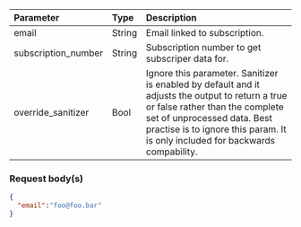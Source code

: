 
| Parameter           | Type    | Description                                     |
|:--------------------|:--------|:------------------------------------------------|
| email               | String  | Email linked to subscription.                   |
| subscription_number | String  | Subscription number to get subscriper data for. |
| override_sanitizer  | Bool    | Ignore this parameter. Sanitizer is enabled by default and it adjusts the output to return a true or false rather than the complete set of unprocessed data. Best practise is to ignore this param. It is only included for backwards compability. |

### Request body(s)
```json
{
  "email":"foo@foo.bar"
}

